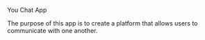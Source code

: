 You Chat App

The purpose of this app is to create a platform that allows users to communicate with one another.
